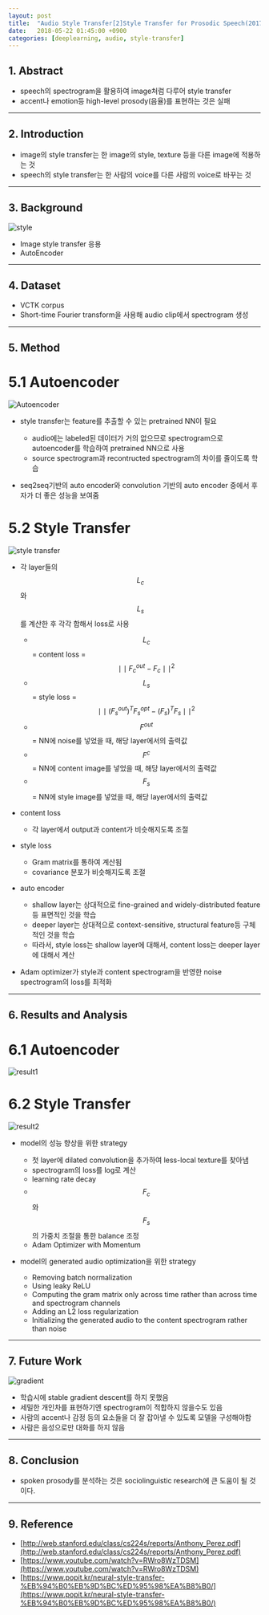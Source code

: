 ```yaml
---
layout: post
title:  "Audio Style Transfer[2]Style Transfer for Prosodic Speech(2017) - Review"
date:   2018-05-22 01:45:00 +0900
categories: [deeplearning, audio, style-transfer]
---
```


## 1. Abstract
- speech의 spectrogram을 활용하여 image처럼 다루어 style transfer
- accent나 emotion등 high-level prosody(음율)를 표현하는 것은 실패

-----

## 2. Introduction
- image의 style transfer는 한 image의 style, texture 등을 다른 image에 적용하는 것
- speech의 style transfer는 한 사람의 voice를 다른 사람의 voice로 바꾸는 것 

-----

## 3. Background
![style](https://files.slack.com/files-pri/T1J7SCHU7-FAT7FN92Q/istyle.png?pub_secret=11186a37e4)
- Image style transfer 응용
- AutoEncoder

-----

## 4. Dataset
- VCTK corpus
- Short-time Fourier transform을 사용해 audio clip에서 spectrogram 생성

-----

## 5. Method
# 5.1 Autoencoder
![Autoencoder](https://files.slack.com/files-pri/T1J7SCHU7-FASLH0HMF/autoencoder.png?pub_secret=d5e5251f61)
- style transfer는 feature를 추출할 수 있는 pretrained NN이 필요
    - audio에는 labeled된 데이터가 거의 없으므로 spectrogram으로 autoencoder를 학습하여 pretrained NN으로 사용
    - source spectrogram과 recontructed spectrogram의 차이를 줄이도록 학습

- seq2seq기반의 auto encoder와 convolution 기반의 auto encoder 중에서 후자가 더 좋은 성능을 보여줌
 
# 5.2 Style Transfer
![style transfer](https://files.slack.com/files-pri/T1J7SCHU7-FAT0DAM0C/style.png?pub_secret=1aedd0ec5f)
- 각 layer들의 $$L_c$$ 와 $$L_s$$를 계산한 후 각각 합해서 loss로 사용
    - $$L_c$$ = content loss = $$\mid \mid F_{c}^{out} - F_{c} \mid \mid^{2}$$
    - $$L_s$$ = style loss = $$\mid \mid (F_{s}^{out})^T F_{s}^{opt} - (F_{s})^T F_{s} \mid \mid^{2}$$
    - $$F^{out}$$ = NN에 noise를 넣었을 때, 해당 layer에서의 출력값
    - $$F^c$$ = NN에 content image를 넣었을 때, 해당 layer에서의 출력값
    - $$F_s$$ = NN에 style image를 넣었을 때, 해당 layer에서의 출력값

- content loss
    - 각 layer에서 output과 content가 비슷해지도록 조절

- style loss
    - Gram matrix를 통하여 계산됨
    - covariance 분포가 비슷해지도록 조절

- auto encoder
    - shallow layer는 상대적으로 fine-grained and widely-distributed feature등 표면적인 것을 학습
    - deeper layer는 상대적으로 context-sensitive, structural feature등 구체적인 것을 학습
    - 따라서, style loss는 shallow layer에 대해서, content loss는 deeper layer에 대해서 계산

- Adam optimizer가 style과 content spectrogram을 반영한 noise spectrogram의 loss를 최적화 

-----

## 6. Results and Analysis
# 6.1 Autoencoder
![result1](https://files.slack.com/files-pri/T1J7SCHU7-FAUG49AR5/result1.png?pub_secret=e9443a43b5)

# 6.2 Style Transfer
![result2](https://files.slack.com/files-pri/T1J7SCHU7-FATJS5M1B/result2.png?pub_secret=fe5d836e7a)
- model의 성능 향상을 위한 strategy
    - 첫 layer에 dilated convolution을 추가하여 less-local texture를 찾아냄
    - spectrogram의 loss를 log로 계산
    - learning rate decay
    - $$F_c$$와 $$F_s$$의 가중치 조절을 통한 balance 조정
    - Adam Optimizer with Momentum

- model의 generated audio optimization을 위한 strategy
    - Removing batch normalization
    - Using leaky ReLU
    - Computing the gram matrix only across time rather than across time and spectrogram channels
    - Adding an L2 loss regularization
    - Initializing the generated audio to the content spectrogram rather than noise

-----

## 7. Future Work
![gradient](https://files.slack.com/files-pri/T1J7SCHU7-FASU53PED/gradient.png?pub_secret=e69a14420b)
- 학습시에 stable gradient descent를 하지 못했음
- 세밀한 개인차를 표현하기엔 spectrogram이 적합하지 않을수도 있음
- 사람의 accent나 감정 등의 요소들을 더 잘 잡아낼 수 있도록 모델을 구성해야함
- 사람은 음성으로만 대화를 하지 않음

-----

## 8. Conclusion
- spoken prosody를 분석하는 것은 sociolinguistic research에 큰 도움이 될 것이다.

-----

## 9. Reference
- [http://web.stanford.edu/class/cs224s/reports/Anthony_Perez.pdf](http://web.stanford.edu/class/cs224s/reports/Anthony_Perez.pdf)
- [https://www.youtube.com/watch?v=RWro8WzTDSM](https://www.youtube.com/watch?v=RWro8WzTDSM)
- [https://www.popit.kr/neural-style-transfer-%EB%94%B0%EB%9D%BC%ED%95%98%EA%B8%B0/](https://www.popit.kr/neural-style-transfer-%EB%94%B0%EB%9D%BC%ED%95%98%EA%B8%B0/)
